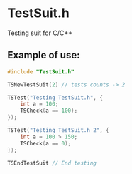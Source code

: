 # TestSuit.h
Testing suit for C/C++

## Example of use:
```c
#include "TestSuit.h"

TSNewTestSuit(2) // tests counts -> 2

TSTest("Testing TestSuit.h", {
	int a = 100;
	TSCheck(a == 100);
});

TSTest("Testing TestSuit.h 2", {
	int a = 100 > 150;
	TSCheck(a == 0);
});

TSEndTestSuit // End testing

```

